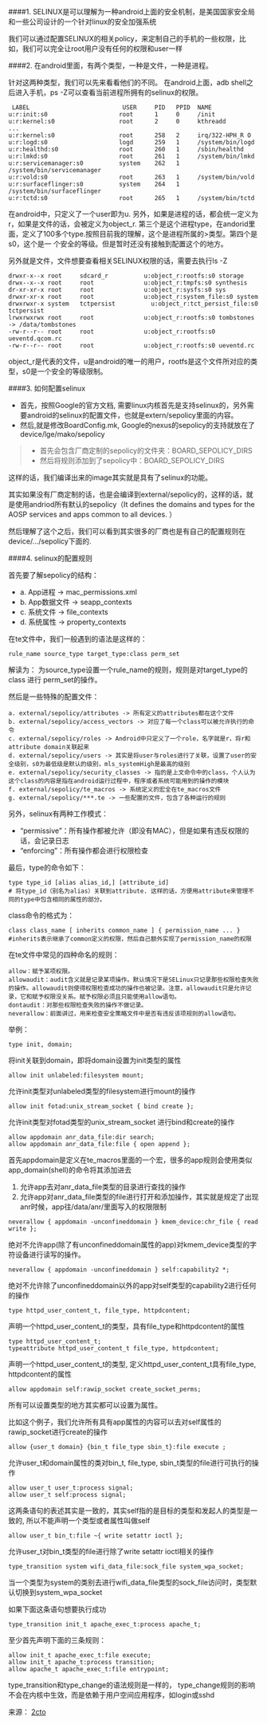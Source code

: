 ####1. SELINUX是可以理解为一种android上面的安全机制，是美国国家安全局和一些公司设计的一个针对linux的安全加强系统

我们可以通过配置SELINUX的相关policy，来定制自己的手机的一些权限，比如，我们可以完全让root用户没有任何的权限和user一样

####2. 在android里面，有两个类型，一种是文件，一种是进程。

针对这两种类型，我们可以先来看看他们的不同。
在android上面，adb shell之后进入手机，ps -Z可以查看当前进程所拥有的selinux的权限。
```
 LABEL                          USER     PID   PPID  NAME
u:r:init:s0                    root      1     0     /init
u:r:kernel:s0                  root      2     0     kthreadd
...
u:r:kernel:s0                  root      258   2     irq/322-HPH_R O
u:r:logd:s0                    logd      259   1     /system/bin/logd
u:r:healthd:s0                 root      260   1     /sbin/healthd
u:r:lmkd:s0                    root      261   1     /system/bin/lmkd
u:r:servicemanager:s0          system    262   1     /system/bin/servicemanager
u:r:vold:s0                    root      263   1     /system/bin/vold
u:r:surfaceflinger:s0          system    264   1     /system/bin/surfaceflinger
u:r:tctd:s0                    root      265   1     /system/bin/tctd
```

在android中，只定义了一个user即为u. 另外，如果是进程的话，都会统一定义为r，如果是文件的话，会被定义为object_r. 第三个是这个进程type，在andorid里面，定义了100多个type.按照目前我的理解，这个是进程所属的>类型。第四个是s0，这个是一 个安全的等级。但是暂时还没有接触到配置这个的地方。

另外就是文件，文件想要查看相关SELINUX权限的话，需要去执行ls -Z
```
drwxr-x--x root     sdcard_r          u:object_r:rootfs:s0 storage
drwx--x--x root     root              u:object_r:tmpfs:s0 synthesis
dr-xr-xr-x root     root              u:object_r:sysfs:s0 sys
drwxr-xr-x root     root              u:object_r:system_file:s0 system
drwxrwxr-x system   tctpersist          u:object_r:tct_persist_file:s0 tctpersist
lrwxrwxrwx root     root              u:object_r:rootfs:s0 tombstones -> /data/tombstones
-rw-r--r-- root     root              u:object_r:rootfs:s0 ueventd.qcom.rc
-rw-r--r-- root     root              u:object_r:rootfs:s0 ueventd.rc
```
object_r是代表的文件，u是android的唯一的用户，rootfs是这个文件所对应的类型，s0是一个安全的等级限制。

####3. 如何配置selinux

- 首先，按照Google的官方文档, 需要linux内核首先是支持selinux的，另外需要android的selinux的配置文件，也就是extern/sepolicy里面的内容。
- 然后,就是修改BoardConfig.mk, Google的nexus的sepolicy的支持就放在了device/lge/mako/sepolicy
>- 首先会包含厂商定制的sepolicy的文件夹：BOARD_SEPOLICY_DIRS
>- 然后将规则添加到了sepolicy中：BOARD_SEPOLICY_DIRS

这样的话，我们编译出来的image其实就是具有了selinux的功能。

其实如果没有厂商定制的话，也是会编译到external/sepolicy的，这样的话，就是使用andriod所有默认的sepolicy（It defines the domains and types for the AOSP services and apps common to all devices. ）

然后理解了这个之后，我们可以看到其实很多的厂商也是有自己的配置规则在device/.../sepolicy下面的.

####4. selinux的配置规则

首先要了解sepolicy的结构：
- a. App进程 -> mac_permissions.xml
- b. App数据文件 -> seapp_contexts
- c. 系统文件 -> file_contexts
- d. 系统属性 -> property_contexts

在te文件中，我们一般遇到的语法是这样的：
```sepolicy
rule_name source_type target_type:class perm_set
```
解读为： 为source_type设置一个rule_name的规则，规则是对target_type的class 进行 perm_set的操作。

然后是一些特殊的配置文件：
```
a. external/sepolicy/attributes -> 所有定义的attributes都在这个文件
b. external/sepolicy/access_vectors -> 对应了每一个class可以被允许执行的命令
c. external/sepolicy/roles -> Android中只定义了一个role，名字就是r，将r和attribute domain关联起来
d. external/sepolicy/users -> 其实是将user与roles进行了关联，设置了user的安全级别，s0为最低级是默认的级别，mls_systemHigh是最高的级别
e. external/sepolicy/security_classes -> 指的是上文命令中的class，个人认为这个class的内容是指在android运行过程中，程序或者系统可能用到的操作的模块
f. external/sepolicy/te_macros -> 系统定义的宏全在te_macros文件
g. external/sepolicy/***.te -> 一些配置的文件，包含了各种运行的规则
```

另外，selinux有两种工作模式：
- “permissive”：所有操作都被允许（即没有MAC），但是如果有违反权限的话，会记录日志
- “enforcing”：所有操作都会进行权限检查

最后，type的命令如下：
```sepolicy
type type_id [alias alias_id,] [attribute_id]
# 将type_id（别名为alias）关联到attribute. 这样的话，方便用attribute来管理不同的type中包含相同的属性的部分。
```

class命令的格式为：
```sepolicy
class class_name [ inherits common_name ] { permission_name ... }
#inherits表示继承了common定义的权限，然后自己额外实现了permission_name的权限
```

在te文件中常见的四种命名的规则：
```sepolicy
allow：赋予某项权限。
allowaudit：audit含义就是记录某项操作。默认情况下是SELinux只记录那些权限检查失败的操作。allowaudit则使得权限检查成功的操作也被记录。注意，allowaudit只是允许记录，它和赋予权限没关系。赋予权限必须且只能使用allow语句。
dontaudit：对那些权限检查失败的操作不做记录。
neverallow：前面讲过，用来检查安全策略文件中是否有违反该项规则的allow语句。
```

举例：
```sepolicy
type init, domain;
```
将init关联到domain，即将domain设置为init类型的属性
```sepolicy
allow init unlabeled:filesystem mount;
```
允许init类型对unlabeled类型的filesystem进行mount的操作
```sepolicy
allow init fotad:unix_stream_socket { bind create };
```
允许init类型对fotad类型的unix_stream_socket 进行bind和create的操作
```sepolicy
allow appdomain anr_data_file:dir search;
allow appdomain anr_data_file:file { open append };
```

首先appdomain是定义在te_macros里面的一个宏，很多的app规则会使用类似app_domain(shell)的命令将其添加进去
1. 允许app去对anr_data_file类型的目录进行查找的操作
2. 允许app对anr_data_file类型的file进行打开和添加操作，其实就是规定了出现anr时候，app往/data/anr/里面写入的权限限制

```sepolicy
neverallow { appdomain -unconfineddomain } kmem_device:chr_file { read write };
```
绝对不允许app(除了有unconfineddomain属性的app)对kmem_device类型的字符设备进行读写的操作。
```sepolicy
neverallow { appdomain -unconfineddomain } self:capability2 *;
```
绝对不允许除了unconfineddomain以外的app对self类型的capability2进行任何的操作
```sepolicy
type httpd_user_content_t, file_type, httpdcontent;
```
声明一个httpd_user_content_t的类型，具有file_type和httpdcontent的属性
```sepolicy
type httpd_user_content_t;
typeattribute httpd_user_content_t file_type, httpdcontent;
```
声明一个httpd_user_content_t的类型, 定义httpd_user_content_t具有file_type, httpdcontent的属性
```sepolicy
allow appdomain self:rawip_socket create_socket_perms;
```
所有可以设置类型的地方其实都可以设置为属性。

比如这个例子，我们允许所有具有app属性的内容可以去对self属性的rawip_socket进行create的操作
```sepolicy
allow {user_t domain} {bin_t file_type sbin_t}:file execute ;
```
允许user_t和domain属性的类对bin_t, file_type, sbin_t类型的file进行可执行的操作
```sepolicy
allow user_t user_t:process signal;
allow user_t self:process signal;
```
这两条语句的表述其实是一致的，其实self指的是目标的类型和发起人的类型是一致的, 所以不能声明一个类型或者属性叫做self
```sepolicy
allow user_t bin_t:file ~{ write setattr ioctl };
```
允许user_t对bin_t类型的file进行除了write setattr ioctl相关的操作
```sepolicy
type_transition system wifi_data_file:sock_file system_wpa_socket;
```
当一个类型为system的类别去进行wifi_data_file类型的sock_file访问时，类型默认切换到system_wpa_socket

如果下面这条语句想要执行成功
```sepolicy
type_transition init_t apache_exec_t:process apache_t;
```
至少首先声明下面的三条规则：
```sepolicy
allow init_t apache_exec_t:file execute;
allow init_t apache_t:process transition;
allow apache_t apache_exec_t:file entrypoint;
```

type_transition和type_change的语法规则是一样的， type_change规则的影响不会在内核中生效，而是依赖于用户空间应用程序，如login或sshd

来源： [2cto](http://www.2cto.com/kf/201504/390742.html)
